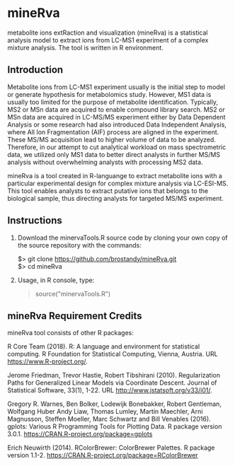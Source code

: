 # mineRva
metabolite ions extRaction and visualization (mineRva) is a statistical analysis model to extract ions from LC-MS1 experiment of a complex mixture analysis. The tool is written in R environment. 

## Introduction
Metabolite ions from LC-MS1 experiment usually is the initial step to model or generate hypothesis for metabolomics study. However,
MS1 data is usually too limited for the purpose of metabolite identification. Typically, MS2 or MSn data are acquired to enable compound
library search. MS2 or MSn data are acquired in LC-MS/MS experiment either by Data Dependent Analysis or some research had also
introduced Data Independent Analysis, where All Ion Fragmentation (AIF) process are aligned in the experiment. These MS/MS acquisition 
lead to higher volume of data to be analyzed. Therefore, in our attempt to cut analytical workload on mass spectrometric data, we utilized 
only MS1 data to better direct analysts in further MS/MS analysis without overwhelming analysts with processing MS2 data.

mineRva is a tool created in R-languange to extract metabolite ions with a particular experimental design for complex mixture analysis via LC-ESI-MS. This tool enables analysts to extract putative ions that belongs to the biological sample, thus directing analysts for targeted MS/MS experiment.

## Instructions
1. Download the minervaTools.R source code by cloning your own copy of the source repository with the commands:

   $> git clone https://github.com/brostandy/mineRva.git<br/>
   $> cd mineRva

2. Usage, in R console, type:
   > source("minervaTools.R")

## mineRva Requirement Credits
mineRva tool consists of other R packages:

R Core Team (2018). R: A language and environment for statistical computing. R Foundation for
  Statistical Computing, Vienna, Austria. URL https://www.R-project.org/.
  
Jerome Friedman, Trevor Hastie, Robert Tibshirani (2010). Regularization Paths for Generalized
  Linear Models via Coordinate Descent. Journal of Statistical Software, 33(1), 1-22. URL
  http://www.jstatsoft.org/v33/i01/.
  
Gregory R. Warnes, Ben Bolker, Lodewijk Bonebakker, Robert Gentleman, Wolfgang Huber Andy Liaw,
  Thomas Lumley, Martin Maechler, Arni Magnusson, Steffen Moeller, Marc Schwartz and Bill
  Venables (2016). gplots: Various R Programming Tools for Plotting Data. R package version
  3.0.1. https://CRAN.R-project.org/package=gplots
  
Erich Neuwirth (2014). RColorBrewer: ColorBrewer Palettes. R package version 1.1-2.
  https://CRAN.R-project.org/package=RColorBrewer
  


